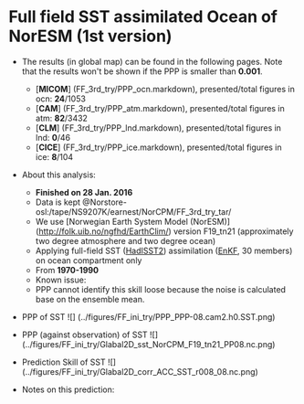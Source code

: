 Full field SST assimilated Ocean of NorESM (1st version)
==========

  * The results (in global map) can be found in the following pages. Note that the results won't be shown if the PPP is smaller than __0.001__.

    * [__MICOM__] (FF_3rd_try/PPP_ocn.markdown), presented/total figures in ocn: __24__/1053 
    * [__CAM__] (FF_3rd_try/PPP_atm.markdown), presented/total figures in atm: __82__/3432 
    * [__CLM__] (FF_3rd_try/PPP_lnd.markdown), presented/total figures in lnd: __0__/46 
    * [__CICE__] (FF_3rd_try/PPP_ice.markdown), presented/total figures in ice: __8__/104 

  * About this analysis:
    * __Finished on 28 Jan. 2016__
    * Data is kept @Norstore-osl:/tape/NS9207K/earnest/NorCPM/FF_3rd_try_tar/
    * We use [Norwegian Earth System Model (NorESM)] (http://folk.uib.no/ngfhd/EarthClim/) version F19_tn21 (approximately two degree atmosphere and two degree ocean)
    * Applying full-field SST ([HadISST2](http://www.metoffice.gov.uk/hadobs/hadisst2/)) assimilation ([EnKF](http://enkf.nersc.no/), 30 members) on ocean compartment only
    * From __1970-1990__
    * Known issue:  
    * PPP cannot identify this skill loose because the noise is calculated base on the ensemble mean. 
  * PPP of SST ![] (../figures/FF_ini_try/PPP_PPP-08.cam2.h0.SST.png)
  * PPP (against observation) of SST ![] (../figures/FF_ini_try/Glabal2D_sst_NorCPM_F19_tn21_PP08.nc.png)
  * Prediction Skill of SST ![] (../figures/FF_ini_try/Glabal2D_corr_ACC_SST_r008_08.nc.png)
  * Notes on this prediction:

